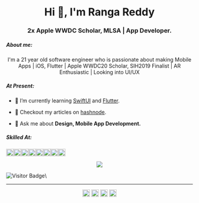<h1 align="center">Hi 👋, I'm Ranga Reddy</h1>
<h3 align="center">2x Apple WWDC Scholar, MLSA | App Developer.</h3>

##### About me:
<p align="center">I'm a 21 year old software engineer who is passionate about making Mobile Apps | iOS, Flutter | Apple WWDC20 Scholar, SIH2019 Finalist | AR Enthusiastic | Looking into UI/UX </p>

##### At Present:

- 🌱 I’m currently learning [SwiftUI](https://developer.apple.com/xcode/swiftui/) and [Flutter](https://flutter.dev). 

- 📄 Checkout my articles on [hashnode](https://hashnode.com/@irangareddy). 

- 💬 Ask me about **Design, Mobile App Development.**

##### Skilled At:

<p align="left"><a ><img align="center" src="https://img.icons8.com/color/240/000000/swiftui.png" alt="swiftui" height="20" width="20" /></a><a ><img align="center" src="https://img.icons8.com/color/240/000000/flutter.png" alt="flutter" height="20" width="20" /></a><a ><img align="center" src="https://img.icons8.com/color/240/000000/firebase.png" alt="firebase" height="20" width="20" /></a><a ><img align="center" src="https://img.icons8.com/color/240/000000/swift.png" alt="swift" height="20" width="20" /></a><a ><img align="center" src="https://encrypted-tbn0.gstatic.com/images?q=tbn%3AANd9GcQ7Ul3OpWs37dr2Msc7D2zLaWyqIcYWbG3Wzg&usqp=CAU" alt="dart" height="20" width="20" /></a><a ><img align="center" src="https://img.icons8.com/color/240/000000/javascript.png" alt="javascript" height="20" width="20" /></a><a ><img align="center" src="https://img.icons8.com/color/240/000000/python.png" alt="python" height="20" width="20" /></a><a ><img align="center" src="https://img.icons8.com/color/240/000000/java-coffee-cup-logo.png" alt="java" height="20" width="20" /></a>
</p>


<p align="center">
 <img src="https://github-readme-stats.vercel.app/api?username=irangareddy&count_private=true&show_icons=true&title_color=ffffff&icon_color=ffbe0b&text_color=D8E5F6&bg_color=5C43F2"/>
</p>

![Visitor Badge](https://visitor-badge.laobi.icu/badge?page_id=irangareddy)\

<!-- - 📫 How to reach me **hello@irangareddy.com** -->

***

<p align="center">
<a href="https://dev.to/irangareddy" target="blank"><img align="center" src="https://cdn.jsdelivr.net/npm/simple-icons@3.0.1/icons/dev-dot-to.svg" alt="irangareddy" height="20" width="20" /></a>
<a href="https://twitter.com/irangareddy" target="blank"><img align="center" src="https://cdn.jsdelivr.net/npm/simple-icons@3.0.1/icons/twitter.svg" alt="kingokings" height="20" width="20" /></a>
<a href="https://linkedin.com/in/irangareddy" target="blank"><img align="center" src="https://cdn.jsdelivr.net/npm/simple-icons@3.0.1/icons/linkedin.svg" alt="irangareddy" height="20" width="20" /></a>
<!-- <a href="https://fb.com/irangareddy" target="blank"><img align="center" src="https://cdn.jsdelivr.net/npm/simple-icons@3.0.1/icons/facebook.svg" alt="irangareddy" height="20" width="20" /></a> -->
<a href="https://instagram.com/irangareddy" target="blank"><img align="center" src="https://cdn.jsdelivr.net/npm/simple-icons@3.0.1/icons/instagram.svg" alt="irangareddy" height="20" width="20" /></a>
<!-- <a href="https://dribbble.com/irangareddy" target="blank"><img align="center" src="https://image.flaticon.com/icons/png/512/87/87400.png" alt="irangareddy" height="20" width="20" /></a>
</p>
 -->








<!-- - 🔭 I’m currently working on   -->

